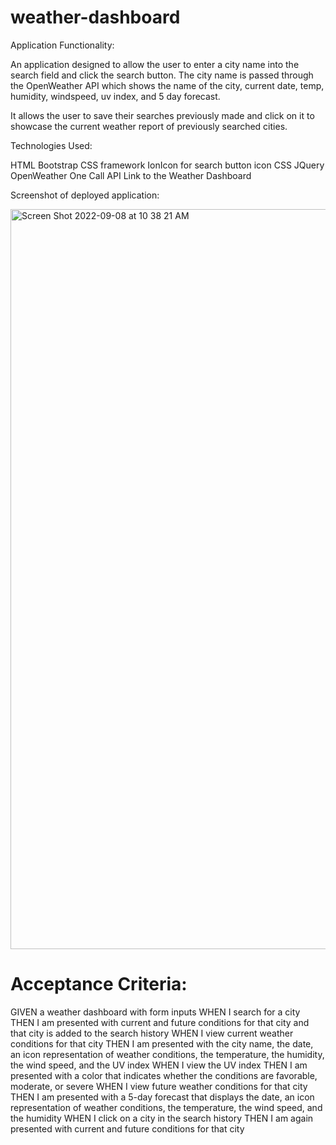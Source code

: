 # weather-dashboard
Application Functionality: 

An application designed to allow the user to enter a city name into the search field and click the search button. The city name is passed through the OpenWeather API which shows the name of the city, current date, temp, humidity, windspeed, uv index, and 5 day forecast.

It allows the user to save their searches previously made and click on it to showcase the current weather report of previously searched cities. 


Technologies Used: 

HTML
Bootstrap CSS framework
IonIcon for search button icon
CSS
JQuery
OpenWeather One Call API
Link to the Weather Dashboard

Screenshot of deployed application:

<img width="1184" alt="Screen Shot 2022-09-08 at 10 38 21 AM" src="https://user-images.githubusercontent.com/101304518/189189518-b961974a-e3b2-4821-a23b-a95a74f5568c.png">

# Acceptance Criteria: 

GIVEN a weather dashboard with form inputs
WHEN I search for a city
THEN I am presented with current and future conditions for that city and that city is added to the search history
WHEN I view current weather conditions for that city
THEN I am presented with the city name, the date, an icon representation of weather conditions, the temperature, the humidity, the wind speed, and the UV index
WHEN I view the UV index
THEN I am presented with a color that indicates whether the conditions are favorable, moderate, or severe
WHEN I view future weather conditions for that city
THEN I am presented with a 5-day forecast that displays the date, an icon representation of weather conditions, the temperature, the wind speed, and the humidity
WHEN I click on a city in the search history
THEN I am again presented with current and future conditions for that city

